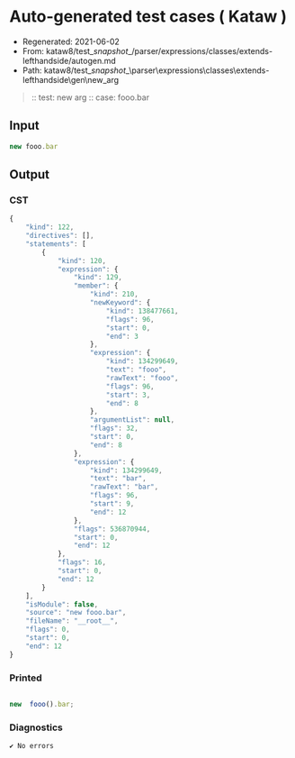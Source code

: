 # Auto-generated test cases ( Kataw )
- Regenerated: 2021-06-02
- From: kataw8/test\__snapshot__/parser/expressions/classes/extends-lefthandside/autogen.md
- Path: kataw8/test\__snapshot__\parser\expressions\classes\extends-lefthandside\gen\new_arg
> :: test: new arg
> :: case: fooo.bar
## Input

`````js
new fooo.bar
`````
## Output

### CST

```javascript
{
    "kind": 122,
    "directives": [],
    "statements": [
        {
            "kind": 120,
            "expression": {
                "kind": 129,
                "member": {
                    "kind": 210,
                    "newKeyword": {
                        "kind": 138477661,
                        "flags": 96,
                        "start": 0,
                        "end": 3
                    },
                    "expression": {
                        "kind": 134299649,
                        "text": "fooo",
                        "rawText": "fooo",
                        "flags": 96,
                        "start": 3,
                        "end": 8
                    },
                    "argumentList": null,
                    "flags": 32,
                    "start": 0,
                    "end": 8
                },
                "expression": {
                    "kind": 134299649,
                    "text": "bar",
                    "rawText": "bar",
                    "flags": 96,
                    "start": 9,
                    "end": 12
                },
                "flags": 536870944,
                "start": 0,
                "end": 12
            },
            "flags": 16,
            "start": 0,
            "end": 12
        }
    ],
    "isModule": false,
    "source": "new fooo.bar",
    "fileName": "__root__",
    "flags": 0,
    "start": 0,
    "end": 12
}
```

### Printed

```javascript

new  fooo().bar;
```

### Diagnostics

```javascript
✔ No errors
```


